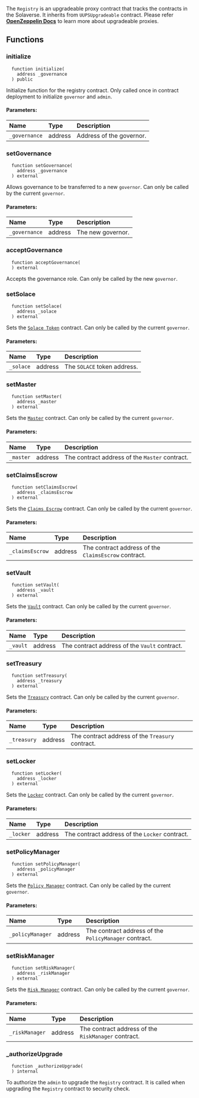 The `Registry` is an  upgradeable proxy contract that tracks the contracts in the Solaverse. 
It inherits from `UUPSUpgradeable` contract. Please refer  [**OpenZeppelin Docs**](https://docs.openzeppelin.com/contracts/4.x/api/proxy#UUPSUpgradeable) to learn more about upgradeable proxies.


## Functions
### initialize
```solidity
  function initialize(
    address _governance
  ) public
```
Initialize function for the registry contract.
Only called once in contract deployment to initialize `governor` and `admin`. 


#### Parameters:
| Name | Type | Description                                                          |
| :--- | :--- | :------------------------------------------------------------------- |
|`_governance` | address | Address of the governor.

### setGovernance
```solidity
  function setGovernance(
    address _governance
  ) external
```
Allows governance to be transferred to a new `governor`.
Can only be called by the current `governor`.


#### Parameters:
| Name | Type | Description                                                          |
| :--- | :--- | :------------------------------------------------------------------- |
|`_governance` | address | The new governor.

### acceptGovernance
```solidity
  function acceptGovernance(
  ) external
```
Accepts the governance role.
Can only be called by the new `governor`.



### setSolace
```solidity
  function setSolace(
    address _solace
  ) external
```
Sets the [`Solace Token`](./SOLACE.md) contract.
Can only be called by the current `governor`.


#### Parameters:
| Name | Type | Description                                                          |
| :--- | :--- | :------------------------------------------------------------------- |
|`_solace` | address | The `SOLACE` token address.

### setMaster
```solidity
  function setMaster(
    address _master
  ) external
```
Sets the [`Master`](./Master.md) contract.
Can only be called by the current `governor`.


#### Parameters:
| Name | Type | Description                                                          |
| :--- | :--- | :------------------------------------------------------------------- |
|`_master` | address | The contract address of the `Master` contract.

### setClaimsEscrow
```solidity
  function setClaimsEscrow(
    address _claimsEscrow
  ) external
```
Sets the [`Claims Escrow`](./ClaimsEscrow.md) contract.
Can only be called by the current `governor`.


#### Parameters:
| Name | Type | Description                                                          |
| :--- | :--- | :------------------------------------------------------------------- |
|`_claimsEscrow` | address | The contract address of the `ClaimsEscrow` contract.

### setVault
```solidity
  function setVault(
    address _vault
  ) external
```
Sets the [`Vault`](./Vault.md) contract.
Can only be called by the current `governor`.


#### Parameters:
| Name | Type | Description                                                          |
| :--- | :--- | :------------------------------------------------------------------- |
|`_vault` | address | The contract address of the `Vault` contract.

### setTreasury
```solidity
  function setTreasury(
    address _treasury
  ) external
```
Sets the [`Treasury`](./Treasury.md) contract.
Can only be called by the current `governor`.


#### Parameters:
| Name | Type | Description                                                          |
| :--- | :--- | :------------------------------------------------------------------- |
|`_treasury` | address | The contract address of the `Treasury` contract.

### setLocker
```solidity
  function setLocker(
    address _locker
  ) external
```
Sets the [`Locker`](./Locker.md) contract.
Can only be called by the current `governor`.


#### Parameters:
| Name | Type | Description                                                          |
| :--- | :--- | :------------------------------------------------------------------- |
|`_locker` | address | The contract address of the `Locker` contract.

### setPolicyManager
```solidity
  function setPolicyManager(
    address _policyManager
  ) external
```
Sets the [`Policy Manager`](./PolicyManager.md) contract.
Can only be called by the current `governor`.


#### Parameters:
| Name | Type | Description                                                          |
| :--- | :--- | :------------------------------------------------------------------- |
|`_policyManager` | address | The contract address of the `PolicyManager` contract.

### setRiskManager
```solidity
  function setRiskManager(
    address _riskManager
  ) external
```
Sets the [`Risk Manager`](./RiskManager.md) contract.
Can only be called by the current `governor`.


#### Parameters:
| Name | Type | Description                                                          |
| :--- | :--- | :------------------------------------------------------------------- |
|`_riskManager` | address | The contract address of the `RiskManager` contract.

### _authorizeUpgrade
```solidity
  function _authorizeUpgrade(
  ) internal
```
To authorize the `admin` to upgrade the `Registry` contract.
It is called when upgrading the `Registry` contract to security check.



